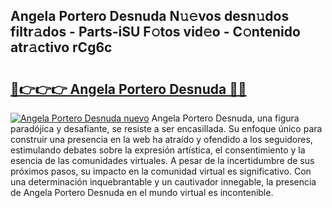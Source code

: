 ## Angela Portero Desnuda N𝚞𝚎vos desn𝚞dos filtr𝚊dos - Parts-iSU F𝚘tos vid𝚎o - C𝚘ntenido atr𝚊ctivo rCg6c

# <h2><a href="http://mb13msk.tromn.icu/?c=Angela+Portero+Desnuda">🔗👉👉👉 Angela Portero Desnuda 🔗🔗</a></h2>

[![Angela Portero Desnuda nuevo](https://i.imgur.com/pEAQMta.gif)](http://mb13msk.tromn.icu/?c=Angela+Portero+Desnuda)
Angela Portero Desnuda, una figura paradójica y desafiante, se resiste a ser encasillada. Su enfoque único para construir una presencia en la web ha atraído y ofendido a los seguidores, estimulando debates sobre la expresión artística, el consentimiento y la esencia de las comunidades virtuales. A pesar de la incertidumbre de sus próximos pasos, su impacto en la comunidad virtual es significativo. Con una determinación inquebrantable y un cautivador innegable, la presencia de Angela Portero Desnuda en el mundo virtual es incontenible.
